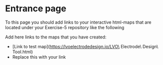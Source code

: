 # Entrance page

To this page you should add links to your interactive html-maps that are located under your Exercise-5 repository like the following

Add here links to the maps that you have created:

 - [Link to test map](https://lvoelectrodedesign.io/LVO\ Electrode\ Design\ Tool.html)
 - Replace this with your link
